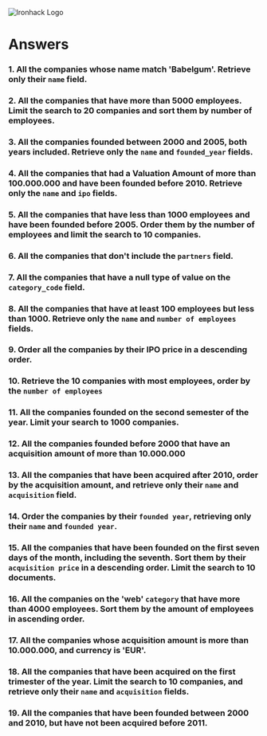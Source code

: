 ![Ironhack Logo](https://i.imgur.com/1QgrNNw.png)

# Answers

### 1. All the companies whose name match 'Babelgum'. Retrieve only their `name` field.

<!-- query: -->
<!-- projection: {name:'Babelgum'} -->
<!-- sort: -->
<!-- skip: -->
<!-- limit: 20 -->

### 2. All the companies that have more than 5000 employees. Limit the search to 20 companies and sort them by **number of employees**.

<!-- query: {number_of_employees: {$gt: 5000}} -->
<!-- projection: -->
<!-- sort: {number_of_employees: 1} -->
<!-- skip: -->
<!-- limit: 20 -->

### 3. All the companies founded between 2000 and 2005, both years included. Retrieve only the `name` and `founded_year` fields.

<!-- query: {founded_year:{$gte:2000,$lte:2005}} -->
<!-- projection: {name: 1, founded_year: 1,_id: 0} -->
<!-- sort: -->
<!-- skip: -->
<!-- limit:  -->

### 4. All the companies that had a Valuation Amount of more than 100.000.000 and have been founded before 2010. Retrieve only the `name` and `ipo` fields.

<!-- query: {$and:[{"ipo.valuation_amount": {$gt: 1000000000}},{founded_year:{$lt: 2010}}]} -->
<!-- projection: {name: 1, ipo: 1,_id: 0} -->
<!-- sort: -->
<!-- skip: -->
<!-- limit: -->

### 5. All the companies that have less than 1000 employees and have been founded before 2005. Order them by the number of employees and limit the search to 10 companies.

<!-- query: {number_of_employees: {$lt:1000},founded_year:{$lt: 2005}}  -->
<!-- projection: -->
<!-- sort: {number_of_employees: 1} -->
<!-- skip: -->
<!-- limit: 10 -->

### 6. All the companies that don't include the `partners` field.

<!-- query: { partners: { $exists: false} } -->
<!-- projection: -->
<!-- sort: -->
<!-- skip: -->
<!-- limit: -->

### 7. All the companies that have a null type of value on the `category_code` field.

<!-- query: {category_code: null} -->
<!-- projection: -->
<!-- sort: -->
<!-- skip: -->
<!-- limit: -->

### 8. All the companies that have at least 100 employees but less than 1000. Retrieve only the `name` and `number of employees` fields.

<!-- query: {number_of_employees:{$gt:100,$lt:1000}} -->
<!-- projection: {name: 1, number_of_employees: 1,_id: 0} -->
<!-- sort: -->
<!-- skip: -->
<!-- limit: -->

### 9. Order all the companies by their IPO price in a descending order.

<!-- query: -->
<!-- projection: -->
<!-- sort: {'ipo.valuation_amount': -1} -->
<!-- skip: -->
<!-- limit: -->

### 10. Retrieve the 10 companies with most employees, order by the `number of employees`

<!-- query: -->
<!-- projection: -->
<!-- sort: {number_of_employees: 1} -->
<!-- skip: -->
<!-- limit: 10 -->

### 11. All the companies founded on the second semester of the year. Limit your search to 1000 companies.

<!-- query: {founded_month:{$gt:6,$lte:12}} -->
<!-- projection: -->
<!-- sort: -->
<!-- skip: -->
<!-- limit: -->

### 12. All the companies founded before 2000 that have an acquisition amount of more than 10.000.000

<!-- query: {founded_year:{$gt:2000},'acquisition.price_amount':{$gt:10000000}}  -->
<!-- projection: -->
<!-- sort: -->
<!-- skip: -->
<!-- limit: -->


### 13. All the companies that have been acquired after 2010, order by the acquisition amount, and retrieve only their `name` and `acquisition` field.

<!-- query: { "acquisition.acquired_year": { $gt: 2010 } } -->
<!-- projection: {name:1,'acquisition':1,_id:0} -->
<!-- sort: -->
<!-- skip: -->
<!-- limit: -->


### 14. Order the companies by their `founded year`, retrieving only their `name` and `founded year`.

<!-- query: -->
<!-- projection: {name:1,founded_year:1,_id:0} -->
<!-- sort: {founded_year: 1} -->
<!-- skip: -->
<!-- limit: -->


### 15. All the companies that have been founded on the first seven days of the month, including the seventh. Sort them by their `acquisition price` in a descending order. Limit the search to 10 documents.

<!-- query:  {founded_day:{$lte:7}} -->
<!-- projection: -->
<!-- sort: {'acquisition.price_amount':1} -->
<!-- skip: -->
<!-- limit: 10 -->


### 16. All the companies on the 'web' `category` that have more than 4000 employees. Sort them by the amount of employees in ascending order.

<!-- query: {category_code:'web',number_of_employees:{$gt:4000}} -->
<!-- projection: -->
<!-- sort: {number_of_employees:1} -->
<!-- skip: -->
<!-- limit: -->

### 17. All the companies whose acquisition amount is more than 10.000.000, and currency is 'EUR'.

<!-- query: {"acquisition.price_currency_code":'EUR','acquisition.price_amount':{$gt:10000000}} -->
<!-- projection: -->
<!-- sort: -->
<!-- skip: -->
<!-- limit: -->

### 18. All the companies that have been acquired on the first trimester of the year. Limit the search to 10 companies, and retrieve only their `name` and `acquisition` fields.

<!-- query:  {founded_month:{$gte:1,$lte:6}}  -->
<!-- projection: {name:1,'acquisition':1,_id:0} -->
<!-- sort: -->
<!-- skip: -->
<!-- limit: 10 -->

### 19. All the companies that have been founded between 2000 and 2010, but have not been acquired before 2011.

<!-- query: {$and:[{"acquisition.acquired_year":{$gt: 2011}},{founded_year:{$gte:2000,$lte:2010}}]} -->
<!-- projection:  -->
<!-- sort: -->
<!-- skip: -->
<!-- limit: -->
